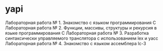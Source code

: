 # yapi
Лабораторная работа № 1. Знакомство с языком программирования C
Лабораторная работа № 2. Функции, массивы, структуры и рекурсия в языке программирования C
Лабораторная работа № 3. Разработка синтаксически управляемого транслятора с использованием lex и yacc
Лабораторная работа № 4. Знакомство с языком ассемблера lc-3
